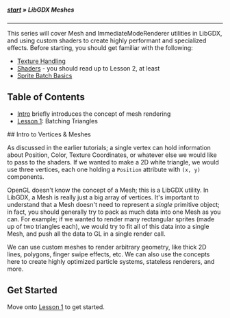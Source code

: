 ##### [start](https://github.com/mattdesl/lwjgl-basics/wiki) » LibGDX Meshes

***

This series will cover Mesh and ImmediateModeRenderer utilities in LibGDX, and using custom shaders to create highly performant and specialized effects. Before starting, you should get familiar with the following:

- [Texture Handling](https://github.com/mattdesl/lwjgl-basics/wiki/LibGDX-Textures)
- [Shaders](https://github.com/mattdesl/lwjgl-basics/wiki/Shaders) - you should read up to Lesson 2, at least
- [Sprite Batch Basics](https://github.com/mattdesl/lwjgl-basics/wiki/Sprite-Batching)

## Table of Contents

  * [Intro](#wiki-intro) briefly introduces the concept of mesh rendering
  * [Lesson 1](LibGDX-Meshes-Lesson-1): Batching Triangles

<a name="intro" />
## Intro to Vertices & Meshes

As discussed in the earlier tutorials; a single vertex can hold information about Position, Color, Texture Coordinates, or whatever else we would like to pass to the shaders. If we wanted to make a 2D white triangle, we would use three vertices, each one holding a `Position` attribute with `(x, y)` components.

OpenGL doesn't know the concept of a Mesh; this is a LibGDX utility. In LibGDX, a Mesh is really just a big array of vertices. It's important to understand that a Mesh doesn't need to represent a _single_ primitive object; in fact, you should generally try to pack as much data into one Mesh as you can. For example; if we wanted to render many rectangular sprites (made up of two triangles each), we would try to fit all of this data into a single Mesh, and push all the data to GL in a single render call.

We can use custom meshes to render arbitrary geometry, like thick 2D lines, polygons, finger swipe effects, etc. We can also use the concepts here to create highly optimized particle systems, stateless renderers, and more.

## Get Started

Move onto [Lesson 1](LibGDX-Meshes-Lesson-1) to get started.